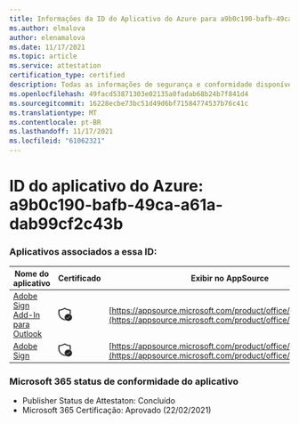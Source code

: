 ```yaml
---
title: Informações da ID do Aplicativo do Azure para a9b0c190-bafb-49ca-a61a-dab99cf2c43b
ms.author: elmalova
author: elenamalova
ms.date: 11/17/2021
ms.topic: article
ms.service: attestation
certification_type: certified
description: Todas as informações de segurança e conformidade disponíveis para a9b0c190-bafb-49ca-a61a-dab99cf2c43b.
ms.openlocfilehash: 49facd53871303e02135a0fadab68b24b7f841d4
ms.sourcegitcommit: 16228ecbe73bc51d49d6bf71584774537b76c41c
ms.translationtype: MT
ms.contentlocale: pt-BR
ms.lasthandoff: 11/17/2021
ms.locfileid: "61062321"
---
```

# <a name="azure-app-id-a9b0c190-bafb-49ca-a61a-dab99cf2c43b"></a>ID do aplicativo do Azure: a9b0c190-bafb-49ca-a61a-dab99cf2c43b


### <a name="apps-associated-with-this-id"></a>Aplicativos associados a essa ID:
| **Nome do aplicativo** | **Certificado** | **Exibir no AppSource** |
|--------------|---------------|-----------------------|
| [Adobe Sign Add-In para Outlook](https://docs.microsoft.com/microsoft-365-app-certification/forward/WA104381158) | <img alt="Certified application badge" src="../media/certified-badge.png" height="25" width="25" /> | [https://appsource.microsoft.com/product/office/WA104381158](https://appsource.microsoft.com/product/office/WA104381158) |
| [Adobe Sign](https://docs.microsoft.com/microsoft-365-app-certification/forward/WA104381233) | <img alt="Certified application badge" src="../media/certified-badge.png" height="25" width="25" /> | [https://appsource.microsoft.com/product/office/WA104381233](https://appsource.microsoft.com/product/office/WA104381233) |

### <a name="microsoft-365-app-compliance-status"></a>Microsoft 365 status de conformidade do aplicativo
- Publisher Status de Attestaton: Concluído
- Microsoft 365 Certificação: Aprovado (22/02/2021)
